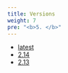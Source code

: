 ```yaml
---
title: Versions
weight: 7
pre: "<b>5. </b>"
---
```


* [latest](http://mageddo.github.io/dns-proxy-server/latest)
* [2.14](http://mageddo.github.io/dns-proxy-server/2.14)
* [2.13](http://mageddo.github.io/dns-proxy-server/2.13)

